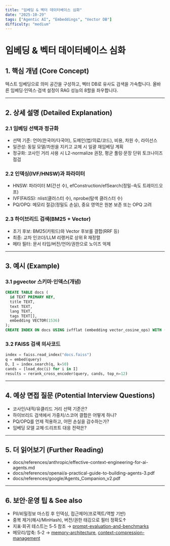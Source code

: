 ```yaml
---
title: "임베딩 & 벡터 데이터베이스 심화"
date: "2025-10-29"
tags: ["Agentic AI", "Embeddings", "Vector DB"]
difficulty: "medium"
---
```


# 임베딩 & 벡터 데이터베이스 심화

## 1. 핵심 개념 (Core Concept)

텍스트 임베딩으로 의미 공간을 구성하고, 벡터 DB로 유사도 검색을 가속합니다. 올바른 임베딩·인덱스·검색 설정이 RAG 성능의 8할을 좌우합니다.

---

## 2. 상세 설명 (Detailed Explanation)

### 2.1 임베딩 선택과 정규화
- 선택 기준: 언어(한국어/다국어), 도메인(법/의료/코드), 비용, 차원 수, 라이선스
- 일관성: 동일 모델/차원을 지키고 교체 시 일괄 재임베딩 계획
- 정규화: 코사인 거리 사용 시 L2-normalize 권장, 평균 풀링·문장 단위 토크나이즈 점검

### 2.2 인덱싱(IVF/HNSW)과 파라미터
- HNSW: 파라미터 M(간선 수), efConstruction/efSearch(정밀-속도 트레이드오프)
- IVF(FAISS): nlist(클러스터 수), nprobe(탐색 클러스터 수)
- PQ/OPQ: 메모리 절감(정밀도 손실), 중요 영역은 원본 보존 또는 OPQ 고려

### 2.3 하이브리드 검색(BM25 + Vector)
- 초기 후보: BM25(키워드)와 Vector 후보를 결합(RRF 등)
- 최종: 교차 인코더/LLM 리랭커로 상위 R 재정렬
- 메타 필터: 문서 타입/버전/언어/권한으로 노이즈 억제

---

## 3. 예시 (Example)

### 3.1 pgvector 스키마·인덱스(개념)
```sql
CREATE TABLE docs (
  id TEXT PRIMARY KEY,
  title TEXT,
  text TEXT,
  lang TEXT,
  tags TEXT[],
  embedding VECTOR(1536)
);
CREATE INDEX ON docs USING ivfflat (embedding vector_cosine_ops) WITH (lists = 500);
```

### 3.2 FAISS 검색 의사코드
```python
index = faiss.read_index("docs.faiss")
q = embed(query)
D, I = index.search(q, k=50)
cands = [load_doc(i) for i in I]
results = rerank_cross_encoder(query, cands, top_n=12)
```

---

## 4. 예상 면접 질문 (Potential Interview Questions)

- 코사인/내적/유클리드 거리 선택 기준은?
- 하이브리드 검색에서 가중치/스코어 결합은 어떻게 하나?
- PQ/OPQ를 언제 적용하고, 어떤 손실을 감수하는가?
- 임베딩 모델 교체·드리프트 대응 전략은?

---

## 5. 더 읽어보기 (Further Reading)

- docs/references/anthropic/effective-context-engineering-for-ai-agents.md
- docs/references/openai/a-practical-guide-to-building-agents-3.pdf
- docs/references/google/Agents_Companion_v2.pdf

---

## 6. 보안·운영 팁 & See also

- PII/비밀정보 마스킹 후 인덱싱, 접근제어(프로젝트/역할 기반)
- 중복 제거(해시/MinHash), 버전/권한 태깅으로 필터 정확도↑
- 지표·회귀 테스트는 5-5 참조 → [prompt-evaluation-and-benchmarks](../5-5-프롬프트-엔지니어링-and-평가/prompt-evaluation-and-benchmarks.md)
- 메모리/압축: 5-2 → [memory-architecture](../5-2-메모리-and-컨텍스트-관리/memory-architecture.md), [context-compression-management](../5-2-메모리-and-컨텍스트-관리/context-compression-management.md)
